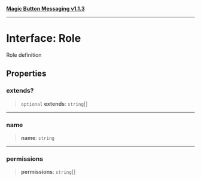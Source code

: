 [**Magic Button Messaging v1.1.3**](../README.md)

***

# Interface: Role

Role definition

## Properties

### extends?

> `optional` **extends**: `string`[]

***

### name

> **name**: `string`

***

### permissions

> **permissions**: `string`[]
